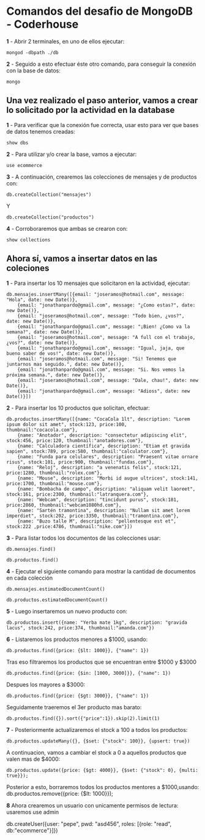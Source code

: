 # Comandos del desafio de MongoDB - Coderhouse

**1** - Abrir 2 terminales, en uno de ellos ejecutar:
```
mongod -dbpath ./db
```  
**2** - Seguido a esto efectuar éste otro comando, para conseguir la conexión con la base de datos:
```
mongo
```  
## Una vez realizado el paso anterior, vamos a crear lo solicitado por la actividad en la database

**1** - Para verificar que la conexión fue correcta, usar esto para ver que bases de datos tenemos creadas:
```
show dbs
```  
**2** - Para utilizar y/o crear la base, vamos a ejecutar:
```
use ecommerce
```  
**3** - A continuación, crearemos las colecciones de mensajes y de productos con: 
```
db.createCollection("mensajes")
```  
Y  
```
db.createCollection("productos")
```  
**4** - Corroboraremos que ambas se crearon con:
```
show collections
```  
## Ahora sí, vamos a insertar datos en las coleciones
**1** - Para insertar los 10 mensajes que solicitaron en la actividad, ejecutar:
``` 
db.mensajes.insertMany([{email: "joseramos@hotmail.com", message: "Hola", date: new Date()},
    {email: "jonathanpardo@gmail.com", message: "¿Como estas?", date: new Date()},
    {email: "joseramos@hotmail.com", message: "Todo bien, ¿vos?", date: new Date()},
    {email: "jonathanpardo@gmail.com", message: "¡Bien! ¿Como va la semana?", date: new Date()},
    {email: "joseramos@hotmail.com", message: "A full con el trabajo, ¿vos?", date: new Date()},
    {email: "jonathanpardo@gmail.com", message: "Igual, jaja, que bueno saber de vos!", date: new Date()},
    {email: "joseramos@hotmail.com", message: "Si! Tenemos que juntarnos mas seguido.", date: new Date()},
    {email: "jonathanpardo@gmail.com", message: "Si. Nos vemos la próxima semana.", date: new Date()},
    {email: "joseramos@hotmail.com", message: "Dale, chau!", date: new Date()},
    {email: "jonathanpardo@gmail.com", message: "Adioss", date: new Date()}])
```  
**2** - Para insertar los 10 productos que solicitan, efectuar:
``` 
db.productos.insertMany([{name: "CocaCola 1lt", description: "Lorem ipsum dolor sit amet", stock:123, price:100, thumbnail:"cocacola.com"},
    {name: "Anotador", description: "consectetur adipiscing elit", stock:456, price:120, thumbnail:"anotadores.com"},
    {name: "Calculadora científica", description: "Etiam et gravida sapien", stock:789, price:580, thumbnail:"calculator.com"},
    {name: "Funda para celulares", description: "Praesent vitae ornare risus", stock:101, price:900, thumbnail:"fundas.com"},
    {name: "Reloj", description: "a venenatis felis", stock:121, price:1280, thumbnail:"rolex.com"},
    {name: "Mouse", description: "Morbi id augue ultrices", stock:141, price:1700, thumbnail:"mouse.com"},
    {name: "Bombacha de campo", description: "aliquam velit laoreet", stock:161, price:2300, thumbnail:"latranquera.com"},
    {name: "Webcam", description: "tincidunt purus", stock:181, price:2860, thumbnail:"webcam1080hd.com"},
    {name: "Sartén tramontina", description: "Nullam sit amet lorem imperdiet", stock:202, price:3350, thumbnail:"tramontina.com"},
    {name: "Buzo talle M", description: "pellentesque est et", stock:222 ,price:4786, thumbnail:"nike.com"}])
```   
**3** - Para listar todos los documentos de las colecciones usar:
``` 
db.mensajes.find()
```   
``` 
db.productos.find()
```   
**4** - Ejecutar el siguiente comando para mostrar la cantidad de documentos en cada colección
``` 
db.mensajes.estimatedDocumentCount()
```   
``` 
db.productos.estimatedDocumentCount()
```   
**5** - Luego insertaremos un nuevo producto con:
``` 
db.productos.insert({name: "Yerba mate 1kg", description: "gravida lacus", stock:242, price:374, thumbnail:"amanda.com"})
```  
**6** - Listaremos los productos menores a $1000, usando:
``` 
db.productos.find({price: {$lt: 1000}}, {"name": 1})
```   
Tras eso filtraremos los productos que se encuentran entre $1000 y $3000
``` 
db.productos.find({price: {$in: [1000, 3000]}}, {"name": 1})
``` 
Despues los mayores a $3000:
``` 
db.productos.find({price: {$gt: 3000}}, {"name": 1})
``` 
Seguidamente traeremos el 3er producto mas barato:
``` 
db.productos.find({}).sort({"price":1}).skip(2).limit(1)
``` 
**7** - Posteriormente actualizaremos el stock a 100 a todos los productos:
``` 
db.productos.updateMany({}, {$set: {"stock": 100}}, {upsert: true})
``` 
A continuacion, vamos a cambiar el stock a 0 a aquellos productos que valen mas de $4000:
``` 
db.productos.update({price: {$gt: 4000}}, {$set: {"stock": 0}, {multi: true}});
``` 
Posterior a esto, borraremos todos los productos mentores a $1000,usando:
db.productos.remove({price: {$lt: 1000}});

**8** Ahora crearemos un usuario con unicamente permisos de lectura:  
usaremos 
use admin

db.createUser({user: "pepe", pwd: "asd456", roles: [{role: "read", db:"ecommerce"}]})
